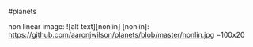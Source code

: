 #planets

non linear image:
![alt text][nonlin]
[nonlin]: https://github.com/aaronjwilson/planets/blob/master/nonlin.jpg =100x20

